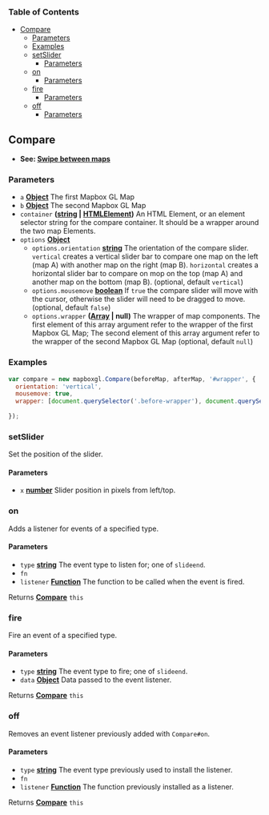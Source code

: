 <!-- Generated by documentation.js. Update this documentation by updating the source code. -->

### Table of Contents

-   [Compare][1]
    -   [Parameters][2]
    -   [Examples][3]
    -   [setSlider][4]
        -   [Parameters][5]
    -   [on][6]
        -   [Parameters][7]
    -   [fire][8]
        -   [Parameters][9]
    -   [off][10]
        -   [Parameters][11]

## Compare

-   **See: [Swipe between maps][12]**

### Parameters

-   `a` **[Object][13]** The first Mapbox GL Map
-   `b` **[Object][13]** The second Mapbox GL Map
-   `container` **([string][14] \| [HTMLElement][15])** An HTML Element, or an element selector string for the compare container. It should be a wrapper around the two map Elements.
-   `options` **[Object][13]** 
    -   `options.orientation` **[string][14]** The orientation of the compare slider. `vertical` creates a vertical slider bar to compare one map on the left (map A) with another map on the right (map B). `horizontal` creates a horizontal slider bar to compare on mop on the top (map A) and another map on the bottom (map B). (optional, default `vertical`)
    -   `options.mousemove` **[boolean][16]** If `true` the compare slider will move with the cursor, otherwise the slider will need to be dragged to move. (optional, default `false`)
    -   `options.wrapper` **([Array][17] | null)** The wrapper of map components. The first element of this array argument refer to the wrapper of the first Mapbox GL Map;  The second element of this array argument refer to the wrapper of the second Mapbox GL Map (optional, default `null`)

### Examples

```javascript
var compare = new mapboxgl.Compare(beforeMap, afterMap, '#wrapper', {
  orientation: 'vertical',
  mousemove: true,
  wrapper: [document.querySelector('.before-wrapper'), document.querySelector('.after-wrapper')]
  
});
```

### setSlider

Set the position of the slider.

#### Parameters

-   `x` **[number][18]** Slider position in pixels from left/top.

### on

Adds a listener for events of a specified type.

#### Parameters

-   `type` **[string][14]** The event type to listen for; one of `slideend`.
-   `fn`  
-   `listener` **[Function][19]** The function to be called when the event is fired.

Returns **[Compare][20]** `this`

### fire

Fire an event of a specified type.

#### Parameters

-   `type` **[string][14]** The event type to fire; one of `slideend`.
-   `data` **[Object][13]** Data passed to the event listener.

Returns **[Compare][20]** `this`

### off

Removes an event listener previously added with `Compare#on`.

#### Parameters

-   `type` **[string][14]** The event type previously used to install the listener.
-   `fn`  
-   `listener` **[Function][19]** The function previously installed as a listener.

Returns **[Compare][20]** `this`

[1]: #compare

[2]: #parameters

[3]: #examples

[4]: #setslider

[5]: #parameters-1

[6]: #on

[7]: #parameters-2

[8]: #fire

[9]: #parameters-3

[10]: #off

[11]: #parameters-4

[12]: https://www.mapbox.com/mapbox-gl-js/example/mapbox-gl-compare/

[13]: https://developer.mozilla.org/docs/Web/JavaScript/Reference/Global_Objects/Object

[14]: https://developer.mozilla.org/docs/Web/JavaScript/Reference/Global_Objects/String

[15]: https://developer.mozilla.org/docs/Web/HTML/Element

[16]: https://developer.mozilla.org/docs/Web/JavaScript/Reference/Global_Objects/Boolean

[17]: https://developer.mozilla.org/docs/Web/JavaScript/Reference/Global_Objects/Array

[18]: https://developer.mozilla.org/docs/Web/JavaScript/Reference/Global_Objects/Number

[19]: https://developer.mozilla.org/docs/Web/JavaScript/Reference/Statements/function

[20]: #compare
